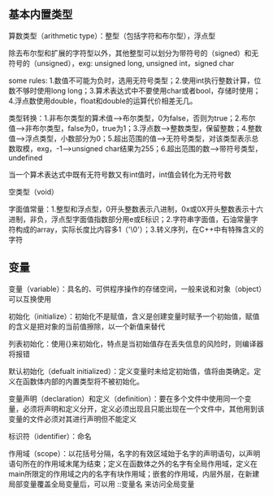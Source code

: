 ## 基本内置类型
算数类型（arithmetic type）：整型（包括字符和布尔型），浮点型

除去布尔型和扩展的字符型以外，其他整型可以划分为带符号的（signed）和无符号的（unsigned），exg: unsigned long, unsigned int，signed char

some rules: 1.数值不可能为负时，选用无符号类型；2.使用int执行整数计算，位数不够时使用long long；3.算术表达式中不要使用char或者bool，存储时使用；4.浮点数使用double，float和double的运算代价相差无几。

类型转换：1.非布尔类型的算术值-->布尔类型，0为false，否则为true；2.布尔值-->非布尔类型，false为0，true为1；3.浮点数-->整数类型，保留整数；4.整数值-->浮点类型，小数部分为0；5.超出范围的值-->无符号类型，对该类型表示总数取模，exg，-1-->unsigned char结果为255；6.超出范围的数-->带符号类型，undefined

当一个算术表达式中既有无符号数又有int值时，int值会转化为无符号数

空类型（void）

字面值常量：1.整型和浮点型，0开头整数表示八进制，0x或0X开头整数表示十六进制，非负，浮点型字面值指数部分用e或E标识；2.字符串字面值，石油常量字符构成的array，实际长度比内容多1（'\0'）；3.转义序列，在C++中有特殊含义的字符

## 变量
变量（variable）：具名的、可供程序操作的存储空间，一般来说和对象（object）可以互换使用

初始化（initialize）：初始化不是赋值，含义是创建变量时赋予一个初始值，赋值的含义是把对象的当前值擦除，以一个新值来替代

列表初始化：使用{}来初始化，特点是当初始值存在丢失信息的风险时，则编译器将报错

默认初始化（defualt initialized）：定义变量时未给定初始值，值将由类确定。定义在函数体内部的内置类型将不被初始化。

变量声明（declaration）和定义（definition）：要在多个文件中使用同一个变量，必须将声明和定义分开，定义必须出现且只能出现在一个文件中，其他用到该变量的文件必须对其进行声明但不能定义

标识符（identifier）：命名

作用域（scope）：以花括号分隔，名字的有效区域始于名字的声明语句，以声明语句所在的作用域末尾为结束；定义在函数体之外的名字有全局作用域，定义在main所限定的作用域之内的名字有块作用域；嵌套的作用域，内层外层，在新建局部变量覆盖全局变量后，可以用 ::变量名 来访问全局变量

